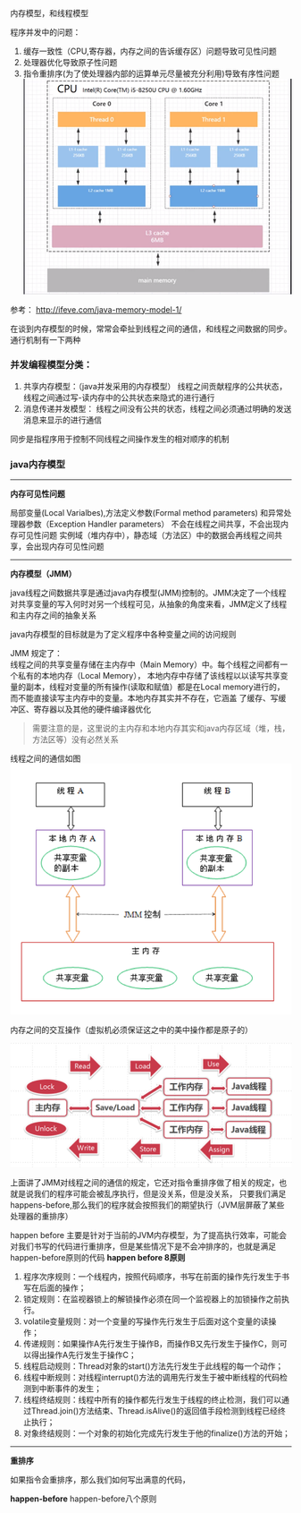内存模型，和线程模型

程序并发中的问题：
1. 缓存一致性（CPU,寄存器，内存之间的告诉缓存区）问题导致可见性问题
2. 处理器优化导致原子性问题
3. 指令重排序(为了使处理器内部的运算单元尽量被充分利用)导致有序性问题
![线程通信](../../../etc/jvm/CPU-memory-cache.png)

参考： http://ifeve.com/java-memory-model-1/    

在谈到内存模型的时候，常常会牵扯到线程之间的通信，和线程之间数据的同步。 通行机制有一下两种     
### **并发编程模型分类：**
1. 共享内存模型：（java并发采用的内存模型）
    线程之间贡献程序的公共状态，线程之间通过写-读内存中的公共状态来隐式的进行通行
2. 消息传递并发模型：
    线程之间没有公共的状态，线程之间必须通过明确的发送消息来显示的进行通信

同步是指程序用于控制不同线程之间操作发生的相对顺序的机制

### **java内存模型**
****
**内存可见性问题**  

局部变量(Local Varialbes),方法定义参数(Formal method parameters) 和异常处理器参数（Exception Handler parameters） 不会在线程之间共享，不会出现内存可见性问题
实例域（堆内存中），静态域（方法区）中的数据会再线程之间共享，会出现内存可见性问题  
****
**内存模型（JMM）**     

java线程之间数据共享是通过java内存模型(JMM)控制的。JMM决定了一个线程对共享变量的写入何时对另一个线程可见，从抽象的角度来看，JMM定义了线程和主内存之间的抽象关系         

java内存模型的目标就是为了定义程序中各种变量之间的访问规则

JMM 规定了：    
线程之间的共享变量存储在主内存中（Main Memory）中。每个线程之间都有一个私有的本地内存（Local Memory），
本地内存中存储了该线程以以读写共享变量的副本，线程对变量的所有操作(读取和赋值）都是在Local memory进行的，而不能直接读写主内存中的变量。本地内存其实并不存在，它涵盖 了缓存、写缓冲区、寄存器以及其他的硬件编译器优化

>需要注意的是，这里说的主内存和本地内存其实和java内存区域（堆，栈，方法区等）没有必然关系


线程之间的通信如图  
![线程通信](../../../etc/jvm/memory-1.png)

内存之间的交互操作（虚拟机必须保证这之中的美中操作都是原子的） 

![内存之间的交互](../../../etc/jvm/memory-exchange.jpg)

上面讲了JMM对线程之间的通信的规定，它还对指令重排序做了相关的规定，也就是说我们的程序可能会被乱序执行，但是没关系，但是没关系，
只要我们满足happens-before,那么我们的程序就会按照我们的期望执行（JVM层屏蔽了某些处理器的重排序）

happen before 主要是针对于当前的JVM内存模型，为了提高执行效率，可能会对我们书写的代码进行重排序，但是某些情况下是不会冲排序的，也就是满足happen-before原则的代码
**happen before 8原则**
1. 程序次序规则：一个线程内，按照代码顺序，书写在前面的操作先行发生于书写在后面的操作；
2. 锁定规则：在监视器锁上的解锁操作必须在同一个监视器上的加锁操作之前执行。
3. volatile变量规则：对一个变量的写操作先行发生于后面对这个变量的读操作；
4. 传递规则：如果操作A先行发生于操作B，而操作B又先行发生于操作C，则可以得出操作A先行发生于操作C；
5. 线程启动规则：Thread对象的start()方法先行发生于此线程的每一个动作；
6. 线程中断规则：对线程interrupt()方法的调用先行发生于被中断线程的代码检测到中断事件的发生；
7. 线程终结规则：线程中所有的操作都先行发生于线程的终止检测，我们可以通过Thread.join()方法结束、Thread.isAlive()的返回值手段检测到线程已经终止执行；
8. 对象终结规则：一个对象的初始化完成先行发生于他的finalize()方法的开始；

****
**重排序**  

如果指令会重排序，那么我们如何写出满意的代码，

**happen-before**
happen-before八个原则